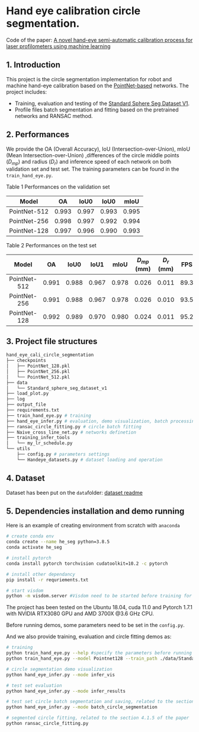 # Hand eye calibration circle segmentation.

Code of the paper: [A novel hand-eye semi-automatic calibration process for laser profilometers using machine learning](https://www.editorialmanager.com/meas/mainpage.html)



## 1. Introduction

This project is the circle segmentation implementation for robot and machine hand-eye calibration based on the [PointNet-based](https://github.com/charlesq34/pointnet) networks. The project includes:

- Training, evaluation and testing of the [Standard Sphere Seg Dataset V1](./data).
- Profile files batch segmentation and fitting based on the pretrained networks and RANSAC method.



## 2. Performances

We provide the OA (Overall Accuracy), IoU (Intersection-over-Union), mIoU (Mean Intersection-over-Union) ,differences of the circle middle points ($D_{mp}$) and radius ($D_{r}$) and inference speed of each network on both validation set and test set. The training parameters can be found in the ```train_hand_eye.py```.

Table 1 Performances on the validation set

|  **Model**   |  OA   | IoU0  | IoU0  | mIoU  |
| :----------: | :---: | :---: | :---: | :---: |
| PointNet-512 | 0.993 | 0.997 | 0.993 | 0.995 |
| PointNet-256 | 0.998 | 0.997 | 0.992 | 0.994 |
| PointNet-128 | 0.997 | 0.996 | 0.990 | 0.993 |

Table 2 Performances on the test set

|  **Model**   |  OA   | IoU0  | IoU1  | mIoU  | $D_{mp}$ (mm) | $D_{r}$ (mm) | FPS  |
| :----------: | :---: | :---: | :---: | :---: | :---------------------: | :--------------------: | ---- |
| PointNet-512 | 0.991 | 0.988 | 0.967 | 0.978 |          0.026          |         0.011          | 89.3 |
| PointNet-256 | 0.991 | 0.988 | 0.967 | 0.978 |          0.026          |         0.010          | 93.5 |
| PointNet-128 | 0.992 | 0.989 | 0.970 | 0.980 |          0.024          |         0.011          | 95.2 |



## 3. Project file structures

```bash
hand_eye_cali_circle_segmentation
├── checkpoints
│   ├── PointNet_128.pkl 
│   ├── PointNet_256.pkl
│   └── PointNet_512.pkl
├── data
│   └── Standard_sphere_seg_dataset_v1
├── load_plot.py
├── log
├── output_file
├── requirements.txt
├── train_hand_eye.py # training
├── hand_eye_infer.py # evaluation, demo visualization, batch processing
├── ransac_circle_fitting.py # circle batch fitting
├── Naive_cross_line_net.py # networks definetion
├── training_infer_tools
│   └── my_lr_schedule.py
└── utils
    ├── config.py # parameters settings
    └── Handeye_datasets.py # dataset loading and operation 
```



## 4. Dataset

Dataset has been put on the `data`folder: [dataset readme](./data/Standard_sphere_seg_dataset_v1/README.md)



## 5. Dependencies installation and demo running

Here is an example of creating environment from scratch with `anaconda`

```sh
# create conda env
conda create --name he_seg python=3.8.5
conda activate he_seg

# install pytorch
conda install pytorch torchvision cudatoolkit=10.2 -c pytorch

# install other dependancy
pip install -r requriements.txt

# start visdom
python -m visdom.server #Visdom need to be started before training for metrics visualization

```

The project has been tested on the Ubuntu 18.04, cuda 11.0 and Pytorch 1.7.1 with NVIDIA RTX3080 GPU and AMD 3700X @3.6 GHz CPU.

Before running demos, some parameters need to be set in the `config.py`.

And we also provide training, evaluation and circle fitting demos as:

```bash
# training
python train_hand_eye.py --help #specify the parameters before running
python train_hand_eye.py --model Pointnet128 --train_path ./data/Standard_sphere_seg_dataset_v1/train_file.txt

# circle segmentation demo visualization 
python hand_eye_infer.py --mode infer_vis

# test set evaluation
python hand_eye_infer.py --mode infer_results

# test set circle batch segmentation and saving, related to the section 4.1.5 of the paper
python hand_eye_infer.py --mode batch_circle_segmentation

# segmented circle fitting, related to the section 4.1.5 of the paper
python ransac_circle_fitting.py
```